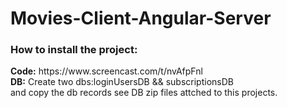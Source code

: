 # Movies-Client-Angular-Server
<h3>How to install the project:</h3>
<strong>Code:</strong> https://www.screencast.com/t/nvAfpFnl   <br/>
<strong>DB:</strong> Create two dbs:loginUsersDB && subscriptionsDB <br/>
and copy the db records see DB zip files attched to this projects.
